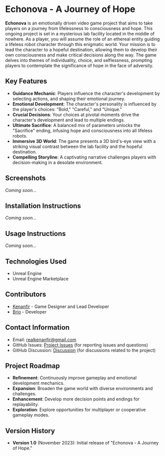 # Echonova - A Journey of Hope

**Echonova** is an emotionally driven video game project that aims to take players on a journey from lifelessness to consciousness and hope. This ongoing project is set in a mysterious lab facility located in the middle of nowhere. As a player, you will assume the role of an ethereal entity guiding a lifeless robot character through this enigmatic world. Your mission is to lead the character to a hopeful destination, allowing them to develop their own consciousness and make critical decisions along the way. The game delves into themes of individuality, choice, and selflessness, prompting players to contemplate the significance of hope in the face of adversity.

## Key Features

- **Guidance Mechanic**: Players influence the character's development by selecting actions, and shaping their emotional journey.
- **Emotional Development**: The character's personality is influenced by the player's choices: "Bold," "Careful," and "Unique."
- **Crucial Decisions**: Your choices at pivotal moments drive the character's development and lead to multiple endings.
- **Ultimate Sacrifice**: A balanced mix of parameters unlocks the "Sacrifice" ending, infusing hope and consciousness into all lifeless robots.
- **Immersive 3D World**: The game presents a 3D bird's-eye view with a striking visual contrast between the lab facility and the hopeful destination.
- **Compelling Storyline**: A captivating narrative challenges players with decision-making in a desolate environment.

## Screenshots

_Coming soon..._

## Installation Instructions

_Coming soon..._

## Usage Instructions

_Coming soon..._

## Technologies Used

- Unreal Engine
- Unreal Engine Marketplace

## Contributors

- [Kenanfir](https://github.com/Kenanfir) - Game Designer and Lead Developer
- [Brio](https://github.com/made-brio) - Developer

## Contact Information

- Email: [realkenanfir@gmail.com](mailto:realkenanfir@gmail.com)
- GitHub Issues: [Project Issues](https://github.com/Kenanfir/Echonova/issues) (for reporting issues and questions)
- GitHub Discussion: [Discussion](https://github.com/Kenanfir/Echonova/discussions) (for discussions related to the project)

## Project Roadmap

- **Refinement**: Continuously improve gameplay and emotional development mechanics.
- **Expansion**: Broaden the game world with diverse environments and challenges.
- **Enhancement**: Develop more decision points and endings for replayability.
- **Exploration**: Explore opportunities for multiplayer or cooperative gameplay modes.

## Version History

- **Version 1.0** (November 2023): Initial release of "Echonova - A Journey of Hope."
